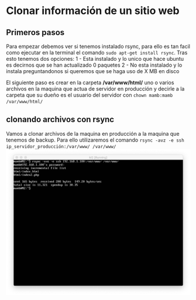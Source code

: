 # Clonar información de un sitio web
## Primeros pasos
Para empezar debemos ver si tenemos instalado rsync, para ello es tan facil como ejecutar en la terminal el comando `sudo apt-get install rsync`. Tras esto tenemos dos opciones: 
1 - Esta instalado y lo unico que hace ubuntu es decirnos que se han actualizado 0 paquetes
2 - No esta instalado y lo instala preguntandonos si queremos que se haga uso de X MB en disco

El siguiente paso es crear en la carpeta **/var/www/html/** uno o varios archivos en la maquina que actua de servidor en producción y decirle a la carpeta que su dueño es el usuario del servidor con `chown mamb:mamb /var/www/html/ `

## clonando archivos con rsync
Vamos a clonar archivos de la maquina en producción a la maquina que tenemos de backup. Para ello utilizaremos el comando `rsync -avz -e ssh ip_servidor_producción:/var/www/ /var/www/`
![img](https://github.com/MenaBarrera/SWAP/blob/master/Practica2/img/img1.png)

